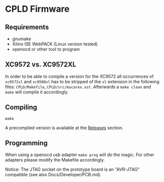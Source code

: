 CPLD Firmware
=============


Requirements
------------

* gnumake
* Xilinx ISE WebPACK (Linux version tested)
* openocd or other tool to program


XC9572 vs. XC9572XL
-------------------

In order to be able to compile a version for the XC9572 all occurrences
of `xc9572xl` and `xc9500xl` has to be stripped of the `xl` extension in
the following files: `CPLD/Makefile`, `CPLD/src/mucarex.xst`. Afterwards
a `make clean` and `make` will compile it accordingly.


Compiling
---------

	make

A precompiled version is available at the
[Releases](https://github.com/alexkazik/mucarex/releases/latest) section.


Programming
-----------

When using a openocd usb adapter `make prog` will do the magic. For
other adapters please modify the Makefile accordingly.

Notice: The JTAG socket on the prototype board is an "AVR-JTAG"
compatible (see also Docs/Developer/PCB.md).
